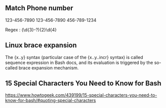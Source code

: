 ## Match Phone number
123-456-7890
123-456-7890
456-789-1234

Regex : (\d{3}-?){2}\d{4}

## Linux brace expansion
The {x..y} syntax (particular case of the {x..y..incr} syntax) is called sequence expression in Bash docs, and its evaluation is triggered by the so-called brace expansion mechanism.

## 15 Special Characters You Need to Know for Bash
https://www.howtogeek.com/439199/15-special-characters-you-need-to-know-for-bash/#quoting-special-characters

